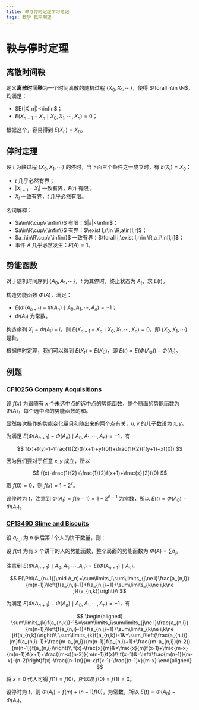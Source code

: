 ```yaml
---
title: 鞅与停时定理学习笔记
tags: 数学 概率期望
---
```


# 鞅与停时定理

## 离散时间鞅

定义**离散时间鞅**为一个时间离散的随机过程 $\{X_0,X_1,\cdots\}$，使得 $\forall n\in \N$，均满足：

- $E(|X_n|)<\infin$；
- $E(X_{n+1}-X_n\mid X_0,X_1,\cdots,X_n)=0$；

根据这个，容易得到 $E(X_n)=X_0$。

## 停时定理

设 $t$ 为鞅过程 $\{X_0,X_1,\cdots\}$ 的停时，当下面三个条件之一成立时，有 $E(X_t)=X_0$：

- $t$ 几乎必然有界；
- $|X_{i+1}-X_i|$ 一致有界，$E(t)$ 有限；
- $X_i$ 一致有界，$t$ 几乎必然有限。

名词解释：

- $a\in\R\cup\{\infin\}$ 有限：$|a|<\infin$；
- $a\in\R\cup\{\infin\}$ 有界：$\exist l,r\in \R,a\in[l,r]$；
- $a_i\in\R\cup\{\infin\}$ 一致有界：$\forall i,\exist l,r\in \R,a_i\in[l,r]$；
- 事件 $A$ 几乎必然发生：$P(A)=1$。

## 势能函数

对于随机时间序列 $\{A_0,A_1,\cdots\}$，$t$ 为其停时，终止状态为 $A_t$，求 $E(t)$。

构造势能函数 $\Phi(A)$，满足：

- $E(\Phi(A_{n+1})-\Phi(A_n)\mid A_0,A_1,\cdots,A_n)=-1$；
- $\Phi(A_t)$ 为常数。

构造序列 $X_i=\Phi(A_i)+i$，则 $E(X_{n+1}-X_n\mid X_0,X_1,\cdots,X_n)=0$，即 $\{X_0,X_1,\cdots\}$ 是鞅。

根据停时定理，我们可以得到 $E(X_t)=E(X_0)$，即 $E(t)=E(\Phi(A_0))-\Phi(A_t)$。

## 例题

### [CF1025G Company Acquisitions](https://www.luogu.com.cn/problem/CF1025G)

设 $f(x)$ 为跟随有 $x$ 个未选中点的选中点的势能函数，整个局面的势能函数为 $\Phi(A)$，每个选中点的势能函数的和。

显然每次操作的势能变化量只和随出来的两个点有关，$u,v$ 的儿子数设为 $x,y$。

为满足 $E(\Phi(A_{n+1})-\Phi(A_n)\mid A_0,A_1,\cdots,A_n)=-1$，有


$$
f(x)+f(y)-1=\frac{1}{2}(f(x+1)+yf(0))+\frac{1}{2}(f(y+1)+xf(0))
$$


因为我们要对于任意 $x,y$ 成立，所以


$$
f(x)-\frac{1}{2}=\frac{1}{2}f(x+1)+\frac{x}{2}f(0)
$$


取 $f(0)=0$，则 $f(x)=1-2^x$。

设停时为 $t$，注意到 $\Phi(A_t)=f(n-1)=1-2^{n-1}$ 为常数，所以 $E(t)=\Phi(A_0)-\Phi(A_t)$。

### [CF1349D Slime and Biscuits](https://www.luogu.com.cn/problem/CF1349D)

设 $a_{n,i}$ 为 $n$ 步后第 $i$ 个人的饼干数量，则：

设 $f(x)$ 为有 $x$ 个饼干的人的势能函数，整个局面的势能函数为 $\Phi(A)=\sum a_{_i}$。

注意到 $E(\Phi(A_{n+1})\mid A_0,A_1,\cdots,A_n)=E(\Phi(A_{n+1})\mid A_n)$。


$$
E(\Phi(A_{n+1})\mid A_n)=\sum\limits_i\sum\limits_{j\ne i}\frac{a_{n,i}}{m(n-1)}\left(f(a_{n,i}-1)+f(a_{n,j}+1)+\sum\limits_{k\ne i,k\ne j}f(a_{n,k})\right)\\
$$


为满足 $E(\Phi(A_{n+1})-\Phi(A_n)\mid A_0,A_1,\cdots,A_n)=-1$，有


$$
\begin{aligned}
\sum\limits_{k}f(a_{n,k})-1&=\sum\limits_i\sum\limits_{j\ne i}\frac{a_{n,i}}{m(n-1)}\left(f(a_{n,i}-1)+f(a_{n,j}+1)+\sum\limits_{k\ne i,k\ne j}f(a_{n,k})\right)\\
\sum\limits_{k}f(a_{n,k})-1&=\sum_i\left(\frac{a_{n,i}}{m}f(a_{n,i}-1)+\frac{m-a_{n,i}}{m(n-1)}f(a_{n,i}+1)+\frac{(m-a_{n,i})(n-2)}{m(n-1)}f(a_{n,i})\right)\\
f(x)-\frac{x}{m}&=\frac{x}{m}f(x-1)+\frac{m-x}{m(n-1)}f(x+1)+\frac{(m-x)(n-2)}{m(n-1)}f(x)\\
f(x+1)&=\left(\frac{m(n-1)}{m-x}-(n-2)\right)f(x)-\frac{(n-1)x}{m-x}f(x-1)-\frac{(n-1)x}{m-x}
\end{aligned}
$$


将 $x=0$ 代入可得 $f(1)=f(0)$，所以取 $f(0)=f(1)=0$。

设停时为 $t$，则 $\Phi(A_t)=f(m)+(n-1)f(0)$，为常数，所以 $E(t)=\Phi(A_0)-\Phi(A_t)$。